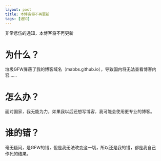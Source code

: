 ```yaml
---
layout: post
title: 本博客将不再更新
tags: [通知]
---
```


  非常悲伤的通知，本博客将不再更新<!--more-->   
  
# 为什么？

  垃圾GFW屏蔽了我的博客域名（mabbs.github.io），导致国内将无法查看博客内容……   
  
# 怎么办？

  面对国家，我无能为力，如果我以后还想写博客，我可能会使用更专业的博客。   
  
# 谁的错？

  毫无疑问，是GFW的错，但是我无法改变这一切，所以还是我的错，都是我自己作死的结果。
  

